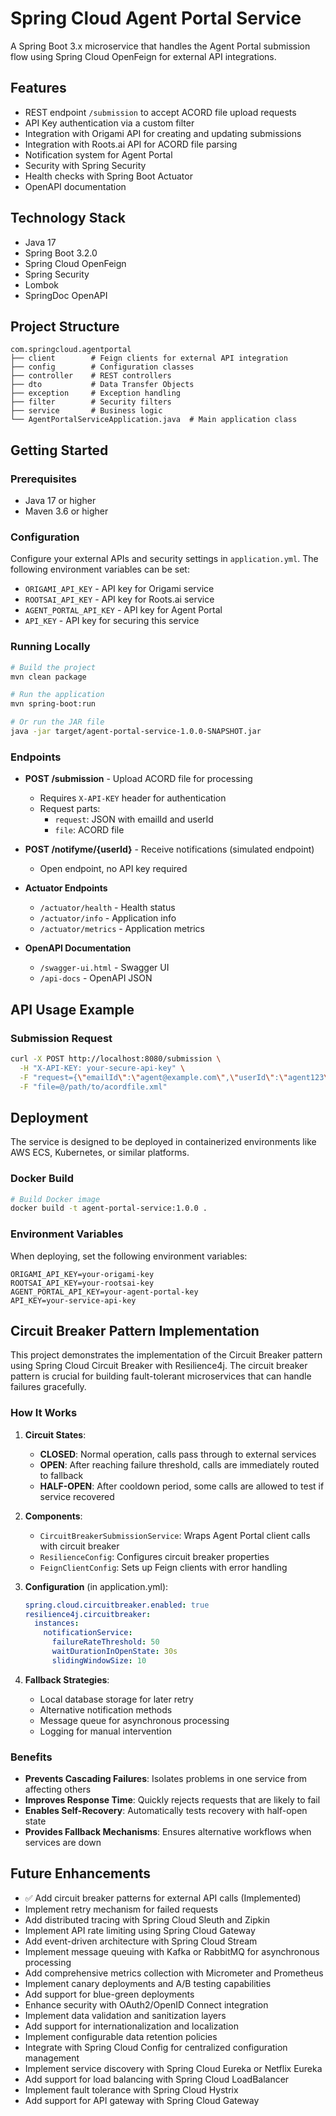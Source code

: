 # Spring Cloud Agent Portal Service

A Spring Boot 3.x microservice that handles the Agent Portal submission flow using Spring Cloud OpenFeign for external API integrations.

## Features

- REST endpoint `/submission` to accept ACORD file upload requests
- API Key authentication via a custom filter
- Integration with Origami API for creating and updating submissions
- Integration with Roots.ai API for ACORD file parsing
- Notification system for Agent Portal
- Security with Spring Security
- Health checks with Spring Boot Actuator
- OpenAPI documentation

## Technology Stack

- Java 17
- Spring Boot 3.2.0
- Spring Cloud OpenFeign
- Spring Security
- Lombok
- SpringDoc OpenAPI

## Project Structure

```
com.springcloud.agentportal
├── client        # Feign clients for external API integration
├── config        # Configuration classes
├── controller    # REST controllers
├── dto           # Data Transfer Objects
├── exception     # Exception handling
├── filter        # Security filters
├── service       # Business logic
└── AgentPortalServiceApplication.java  # Main application class
```

## Getting Started

### Prerequisites

- Java 17 or higher
- Maven 3.6 or higher

### Configuration

Configure your external APIs and security settings in `application.yml`. The following environment variables can be set:

- `ORIGAMI_API_KEY` - API key for Origami service
- `ROOTSAI_API_KEY` - API key for Roots.ai service
- `AGENT_PORTAL_API_KEY` - API key for Agent Portal
- `API_KEY` - API key for securing this service

### Running Locally

```bash
# Build the project
mvn clean package

# Run the application
mvn spring-boot:run

# Or run the JAR file
java -jar target/agent-portal-service-1.0.0-SNAPSHOT.jar
```

### Endpoints

- **POST /submission** - Upload ACORD file for processing
  - Requires `X-API-KEY` header for authentication
  - Request parts:
    - `request`: JSON with emailId and userId
    - `file`: ACORD file

- **POST /notifyme/{userId}** - Receive notifications (simulated endpoint)
  - Open endpoint, no API key required

- **Actuator Endpoints**
  - `/actuator/health` - Health status
  - `/actuator/info` - Application info
  - `/actuator/metrics` - Application metrics

- **OpenAPI Documentation**
  - `/swagger-ui.html` - Swagger UI
  - `/api-docs` - OpenAPI JSON

## API Usage Example

### Submission Request

```bash
curl -X POST http://localhost:8080/submission \
  -H "X-API-KEY: your-secure-api-key" \
  -F "request={\"emailId\":\"agent@example.com\",\"userId\":\"agent123\",\"agentId\":\"A001\",\"clientName\":\"ACME Corp\"}" \
  -F "file=@/path/to/acordfile.xml"
```

## Deployment

The service is designed to be deployed in containerized environments like AWS ECS, Kubernetes, or similar platforms.

### Docker Build

```bash
# Build Docker image
docker build -t agent-portal-service:1.0.0 .
```

### Environment Variables

When deploying, set the following environment variables:

```
ORIGAMI_API_KEY=your-origami-key
ROOTSAI_API_KEY=your-rootsai-key
AGENT_PORTAL_API_KEY=your-agent-portal-key
API_KEY=your-service-api-key
```

## Circuit Breaker Pattern Implementation

This project demonstrates the implementation of the Circuit Breaker pattern using Spring Cloud Circuit Breaker with Resilience4j. The circuit breaker pattern is crucial for building fault-tolerant microservices that can handle failures gracefully.

### How It Works

1. **Circuit States**:
   - **CLOSED**: Normal operation, calls pass through to external services
   - **OPEN**: After reaching failure threshold, calls are immediately routed to fallback
   - **HALF-OPEN**: After cooldown period, some calls are allowed to test if service recovered

2. **Components**:
   - `CircuitBreakerSubmissionService`: Wraps Agent Portal client calls with circuit breaker
   - `ResilienceConfig`: Configures circuit breaker properties
   - `FeignClientConfig`: Sets up Feign clients with error handling

3. **Configuration** (in application.yml):
   ```yaml
   spring.cloud.circuitbreaker.enabled: true
   resilience4j.circuitbreaker:
     instances:
       notificationService:
         failureRateThreshold: 50
         waitDurationInOpenState: 30s
         slidingWindowSize: 10
   ```

4. **Fallback Strategies**:
   - Local database storage for later retry
   - Alternative notification methods
   - Message queue for asynchronous processing
   - Logging for manual intervention

### Benefits

- **Prevents Cascading Failures**: Isolates problems in one service from affecting others
- **Improves Response Time**: Quickly rejects requests that are likely to fail
- **Enables Self-Recovery**: Automatically tests recovery with half-open state
- **Provides Fallback Mechanisms**: Ensures alternative workflows when services are down

## Future Enhancements

- ✅ Add circuit breaker patterns for external API calls (Implemented)
- Implement retry mechanism for failed requests
- Add distributed tracing with Spring Cloud Sleuth and Zipkin
- Implement API rate limiting using Spring Cloud Gateway
- Add event-driven architecture with Spring Cloud Stream
- Implement message queuing with Kafka or RabbitMQ for asynchronous processing
- Add comprehensive metrics collection with Micrometer and Prometheus
- Implement canary deployments and A/B testing capabilities
- Add support for blue-green deployments
- Enhance security with OAuth2/OpenID Connect integration
- Implement data validation and sanitization layers
- Add support for internationalization and localization
- Implement configurable data retention policies
- Integrate with Spring Cloud Config for centralized configuration management
- Implement service discovery with Spring Cloud Eureka or Netflix Eureka
- Add support for load balancing with Spring Cloud LoadBalancer
- Implement fault tolerance with Spring Cloud Hystrix
- Add support for API gateway with Spring Cloud Gateway
